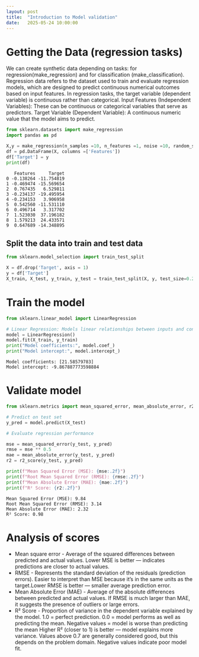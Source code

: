 ```yaml
---
layout: post
title:  "Introduction to Model validation"
date:   2025-05-24 10:00:00
---
```


# Getting the Data (regression tasks)
We can create synthetic data depending on tasks: for regression(make_regression) and for classification (make_classification).
Regression data refers to the dataset used to train and evaluate regression models, which are designed to predict continuous numerical outcomes based on input features. In regression tasks, the target variable (dependent variable) is continuous rather than categorical.
Input Features (Independent Variables): These can be continuous or categorical variables that serve as predictors.
Target Variable (Dependent Variable): A continuous numeric value that the model aims to predict.


```python
from sklearn.datasets import make_regression
import pandas as pd

X,y = make_regression(n_samples =10, n_features =1, noise =10, random_state = 42)
df = pd.DataFrame(X, columns =['Features'])
df['Target'] = y
print(df)
```

       Features     Target
    0 -0.138264 -11.754819
    1 -0.469474 -15.569654
    2  0.767435   6.529811
    3 -0.234137 -19.495954
    4 -0.234153   3.906958
    5  0.542560 -11.531110
    6  0.496714   3.317702
    7  1.523030  37.196182
    8  1.579213  24.433571
    9  0.647689 -14.348895


## Split the data into train and test data


```python
from sklearn.model_selection import train_test_split

X = df.drop('Target', axis = 1)
y = df['Target']
X_train, X_test, y_train, y_test = train_test_split(X, y, test_size=0.2, random_state=42)


```

# Train the model


```python
from sklearn.linear_model import LinearRegression

# Linear Regression: Models linear relationships between inputs and continuous output.
model = LinearRegression()
model.fit(X_train, y_train)
print("Model coefficients:", model.coef_)
print("Model intercept:", model.intercept_)
```

    Model coefficients: [21.58579783]
    Model intercept: -9.867887773598884


# Validate model


```python
from sklearn.metrics import mean_squared_error, mean_absolute_error, r2_score

# Predict on test set
y_pred = model.predict(X_test)

# Evaluate regression performance

mse = mean_squared_error(y_test, y_pred)
rmse = mse ** 0.5
mae = mean_absolute_error(y_test, y_pred)
r2 = r2_score(y_test, y_pred)

print(f"Mean Squared Error (MSE): {mse:.2f}")
print(f"Root Mean Squared Error (RMSE): {rmse:.2f}")
print(f"Mean Absolute Error (MAE): {mae:.2f}")
print(f"R² Score: {r2:.2f}")

```

    Mean Squared Error (MSE): 9.84
    Root Mean Squared Error (RMSE): 3.14
    Mean Absolute Error (MAE): 2.32
    R² Score: 0.98


# Analysis of scores

- Mean square error - Average of the squared differences between predicted and actual values. Lower MSE is better — indicates predictions are closer to actual values.
- RMSE - Represents the standard deviation of the residuals (prediction errors). Easier to interpret than MSE because it’s in the same units as the target.Lower RMSE is better — smaller average prediction error.
- Mean Absolute Error (MAE) - Average of the absolute differences between predicted and actual values. If RMSE is much larger than MAE, it suggests the presence of outliers or large errors.
- R² Score  - Proportion of variance in the dependent variable explained by the model. 1.0 = perfect prediction. 0.0 = model performs as well as predicting the mean. Negative values = model is worse than predicting the mean Higher R² (closer to 1) is better — model explains more variance. Values above 0.7 are generally considered good, but this depends on the problem domain. Negative values indicate poor model fit.


